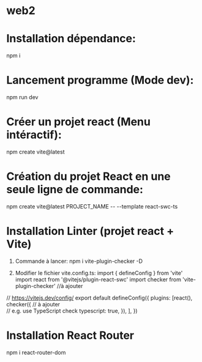 # web2

# Installation dépendance:
npm i

# Lancement programme (Mode dev):
npm run dev

# Créer un projet react (Menu intéractif):
npm create vite@latest

# Création du projet React en une seule ligne de commande:
npm create vite@latest PROJECT_NAME -- --template react-swc-ts

# Installation Linter (projet react + Vite)
1) Commande à lancer:
npm i vite-plugin-checker -D

2) Modifier le fichier vite.config.ts:
import { defineConfig } from 'vite'
import react from '@vitejs/plugin-react-swc'
import checker from 'vite-plugin-checker'     //à ajouter

// https://vitejs.dev/config/
export default defineConfig({
  plugins: [react(),
  checker({                                  // à ajouter                           
    // e.g. use TypeScript check
    typescript: true,
  }),
  ],
})

# Installation React Router
npm i react-router-dom

